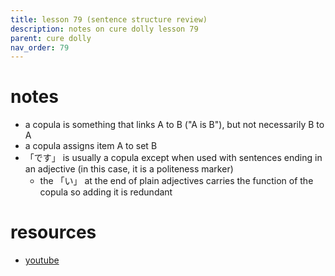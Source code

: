 ```yaml
---
title: lesson 79 (sentence structure review)
description: notes on cure dolly lesson 79
parent: cure dolly
nav_order: 79
---
```

# notes
- a copula is something that links A to B ("A is B"), but not necessarily B to A
- a copula assigns item A to set B
- 「です」 is usually a copula except when used with sentences ending in an adjective (in this case, it is a politeness marker)
	- the 「い」 at the end of plain adjectives carries the function of the copula so adding it is redundant
# resources
- [youtube](https://www.youtube.com/watch?v=euHYPcMoao4)